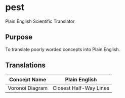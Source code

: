 # pest
Plain English Scientific Translator

## Purpose
To translate poorly worded concepts into Plain English.

## Translations

Concept Name | Plain English
-------------|--------------
Voronoi Diagram | Closest Half-Way Lines
